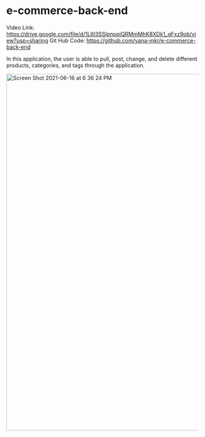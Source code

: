 # e-commerce-back-end
Video Link: https://drive.google.com/file/d/1L6I3SSlpnppjQRMmMhK8XDk1_gFxz9ob/view?usp=sharing
Git Hub Code: https://github.com/yana-mkr/e-commerce-back-end

In this application, the user is able to pull, post, change, and delete different products, categories, and tags through the application.

<img width="935" alt="Screen Shot 2021-06-16 at 6 36 24 PM" src="https://user-images.githubusercontent.com/77705260/122312683-f5aa5680-ced1-11eb-8014-487c9954f647.png">
